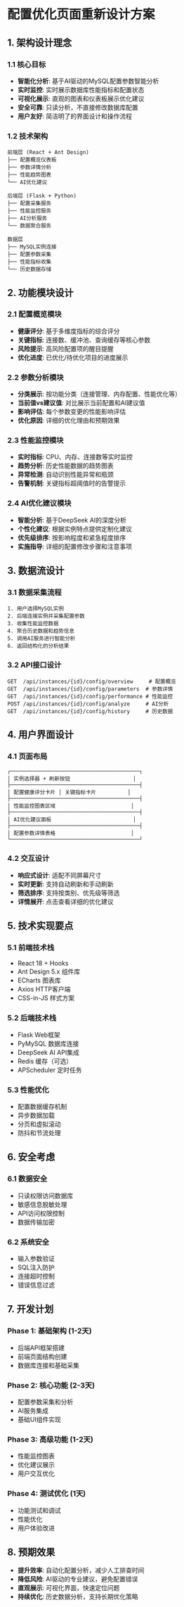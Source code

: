 # 配置优化页面重新设计方案

## 1. 架构设计理念

### 1.1 核心目标
- **智能化分析**: 基于AI驱动的MySQL配置参数智能分析
- **实时监控**: 实时展示数据库性能指标和配置状态
- **可视化展示**: 直观的图表和仪表板展示优化建议
- **安全可靠**: 只读分析，不直接修改数据库配置
- **用户友好**: 简洁明了的界面设计和操作流程

### 1.2 技术架构
```
前端层 (React + Ant Design)
├── 配置概览仪表板
├── 参数详情分析
├── 性能趋势图表
└── AI优化建议

后端层 (Flask + Python)
├── 配置采集服务
├── 性能监控服务
├── AI分析服务
└── 数据聚合服务

数据层
├── MySQL实例连接
├── 配置参数采集
├── 性能指标收集
└── 历史数据存储
```

## 2. 功能模块设计

### 2.1 配置概览模块
- **健康评分**: 基于多维度指标的综合评分
- **关键指标**: 连接数、缓冲池、查询缓存等核心参数
- **风险提示**: 高风险配置项的醒目提醒
- **优化进度**: 已优化/待优化项目的进度展示

### 2.2 参数分析模块
- **分类展示**: 按功能分类（连接管理、内存配置、性能优化等）
- **当前值vs建议值**: 对比展示当前配置和AI建议值
- **影响评估**: 每个参数变更的性能影响评估
- **优化原因**: 详细的优化理由和预期效果

### 2.3 性能监控模块
- **实时指标**: CPU、内存、连接数等实时监控
- **趋势分析**: 历史性能数据的趋势图表
- **异常检测**: 自动识别性能异常和瓶颈
- **告警机制**: 关键指标超阈值时的告警提示

### 2.4 AI优化建议模块
- **智能分析**: 基于DeepSeek AI的深度分析
- **个性化建议**: 根据实例特点提供定制化建议
- **优先级排序**: 按影响程度和紧急程度排序
- **实施指导**: 详细的配置修改步骤和注意事项

## 3. 数据流设计

### 3.1 数据采集流程
```
1. 用户选择MySQL实例
2. 后端连接实例并采集配置参数
3. 收集性能监控数据
4. 聚合历史数据和趋势信息
5. 调用AI服务进行智能分析
6. 返回结构化的分析结果
```

### 3.2 API接口设计
```
GET  /api/instances/{id}/config/overview     # 配置概览
GET  /api/instances/{id}/config/parameters  # 参数详情
GET  /api/instances/{id}/config/performance # 性能监控
POST /api/instances/{id}/config/analyze     # AI分析
GET  /api/instances/{id}/config/history     # 历史数据
```

## 4. 用户界面设计

### 4.1 页面布局
```
┌─────────────────────────────────────────┐
│ 实例选择器 + 刷新按钮                    │
├─────────────────────────────────────────┤
│ 配置健康评分卡片 │ 关键指标卡片          │
├─────────────────────────────────────────┤
│ 性能监控图表区域                        │
├─────────────────────────────────────────┤
│ AI优化建议面板                          │
├─────────────────────────────────────────┤
│ 配置参数详情表格                        │
└─────────────────────────────────────────┘
```

### 4.2 交互设计
- **响应式设计**: 适配不同屏幕尺寸
- **实时更新**: 支持自动刷新和手动刷新
- **筛选排序**: 支持按类别、优先级等筛选
- **详情展开**: 点击查看详细的优化建议

## 5. 技术实现要点

### 5.1 前端技术栈
- React 18 + Hooks
- Ant Design 5.x 组件库
- ECharts 图表库
- Axios HTTP客户端
- CSS-in-JS 样式方案

### 5.2 后端技术栈
- Flask Web框架
- PyMySQL 数据库连接
- DeepSeek AI API集成
- Redis 缓存（可选）
- APScheduler 定时任务

### 5.3 性能优化
- 配置数据缓存机制
- 异步数据加载
- 分页和虚拟滚动
- 防抖和节流处理

## 6. 安全考虑

### 6.1 数据安全
- 只读权限访问数据库
- 敏感信息脱敏处理
- API访问权限控制
- 数据传输加密

### 6.2 系统安全
- 输入参数验证
- SQL注入防护
- 连接超时控制
- 错误信息过滤

## 7. 开发计划

### Phase 1: 基础架构 (1-2天)
- 后端API框架搭建
- 前端页面结构创建
- 数据库连接和基础采集

### Phase 2: 核心功能 (2-3天)
- 配置参数采集和分析
- AI服务集成
- 基础UI组件实现

### Phase 3: 高级功能 (1-2天)
- 性能监控图表
- 优化建议展示
- 用户交互优化

### Phase 4: 测试优化 (1天)
- 功能测试和调试
- 性能优化
- 用户体验改进

## 8. 预期效果

- **提升效率**: 自动化配置分析，减少人工排查时间
- **降低风险**: AI驱动的专业建议，避免配置错误
- **直观展示**: 可视化界面，快速定位问题
- **持续优化**: 历史数据分析，支持长期优化策略